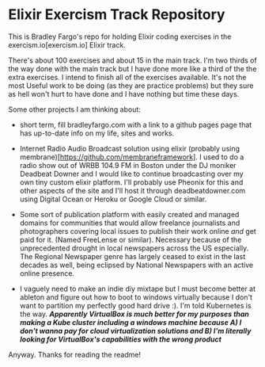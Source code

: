 # Elixir Exercism Track Repository
This is Bradley Fargo's repo for holding Elixir coding exercises in the exercism.io[exercism.io] Elixir track.

There's about 100 exercises and about 15 in the main track. I'm two thirds of the way done with the main track but I have done more like a third of the the extra exercises. I intend to finish all of the exercises available. It's not the most Useful work to be doing (as they are practice problems) but they sure as hell won't hurt to have done and I have nothing but time these days.

Some other projects I am thinking about:
* short term, fill bradleyfargo.com with a link to a github pages page that has up-to-date info on my life, sites and works.

* Internet Radio Audio Broadcast solution using elixir (probably using membrane)[https://github.com/membraneframework]. I used to do a radio show out of WRBB 104.9 FM in Boston under the DJ moniker Deadbeat Downer and I would like to continue broadcasting over my own tiny custom elixir platform. I'll probably use Pheonix for this and other aspects of the site and I'll host it through deadbeatdowner.com using Digital Ocean or Heroku or Google Cloud or similar.

* Some sort of publication platform with easily created and managed domains for communities that would allow freelance journalists and photographers covering local issues to publish their work online _and_ get paid for it. (Named FreeLense or similar). Necessary because of the unprecedented drought in local newspapers across the US especially. The Regional Newspaper genre has largely ceased to exist in the last decades as well, being eclipsed by National Newspapers with an active online presence.

* I vaguely need to make an indie diy mixtape but I must become better at ableton and figure out how to boot to windows virtually because I don't want to partition my perfectly good hard drive :). I'm told Kubernetes is the way. ***Apparently VirtualBox is much better for my purposes than making a Kube cluster including a windows machine because A) I don't wanna pay for cloud virtualization solutions and B) I'm literally looking for VirtualBox's capabilities with the wrong product***

Anyway. Thanks for reading the readme!
